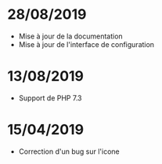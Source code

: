 # 28/08/2019

- Mise à jour de la documentation
- Mise à jour de l'interface de configuration

# 13/08/2019

- Support de PHP 7.3

# 15/04/2019

- Correction d'un bug sur l'icone
